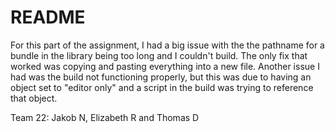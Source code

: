 # README
For this part of the assignment, I had a big issue with the the pathname for a bundle in the library being too long and I couldn't build. The only fix that worked was copying and pasting everything into a new file. Another issue I had was the build not functioning properly, but this was due to having an object set to "editor only" and a script in the build was trying to reference that object.

Team 22: 
Jakob N, Elizabeth R and Thomas D




